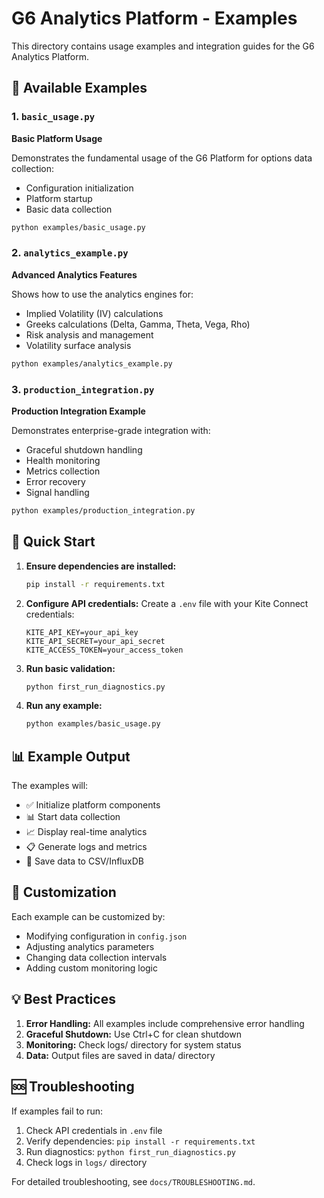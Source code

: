 # G6 Analytics Platform - Examples

This directory contains usage examples and integration guides for the G6 Analytics Platform.

## 📁 Available Examples

### 1. `basic_usage.py`
**Basic Platform Usage**

Demonstrates the fundamental usage of the G6 Platform for options data collection:
- Configuration initialization
- Platform startup
- Basic data collection

```bash
python examples/basic_usage.py
```

### 2. `analytics_example.py`
**Advanced Analytics Features**

Shows how to use the analytics engines for:
- Implied Volatility (IV) calculations
- Greeks calculations (Delta, Gamma, Theta, Vega, Rho)
- Risk analysis and management
- Volatility surface analysis

```bash
python examples/analytics_example.py
```

### 3. `production_integration.py`
**Production Integration Example**

Demonstrates enterprise-grade integration with:
- Graceful shutdown handling
- Health monitoring
- Metrics collection
- Error recovery
- Signal handling

```bash
python examples/production_integration.py
```

## 🚀 Quick Start

1. **Ensure dependencies are installed:**
   ```bash
   pip install -r requirements.txt
   ```

2. **Configure API credentials:**
   Create a `.env` file with your Kite Connect credentials:
   ```
   KITE_API_KEY=your_api_key
   KITE_API_SECRET=your_api_secret
   KITE_ACCESS_TOKEN=your_access_token
   ```

3. **Run basic validation:**
   ```bash
   python first_run_diagnostics.py
   ```

4. **Run any example:**
   ```bash
   python examples/basic_usage.py
   ```

## 📊 Example Output

The examples will:
- ✅ Initialize platform components
- 📊 Start data collection
- 📈 Display real-time analytics
- 📋 Generate logs and metrics
- 💾 Save data to CSV/InfluxDB

## 🔧 Customization

Each example can be customized by:
- Modifying configuration in `config.json`
- Adjusting analytics parameters
- Changing data collection intervals
- Adding custom monitoring logic

## 💡 Best Practices

1. **Error Handling:** All examples include comprehensive error handling
2. **Graceful Shutdown:** Use Ctrl+C for clean shutdown
3. **Monitoring:** Check logs/ directory for system status
4. **Data:** Output files are saved in data/ directory

## 🆘 Troubleshooting

If examples fail to run:
1. Check API credentials in `.env` file
2. Verify dependencies: `pip install -r requirements.txt`
3. Run diagnostics: `python first_run_diagnostics.py`
4. Check logs in `logs/` directory

For detailed troubleshooting, see `docs/TROUBLESHOOTING.md`.